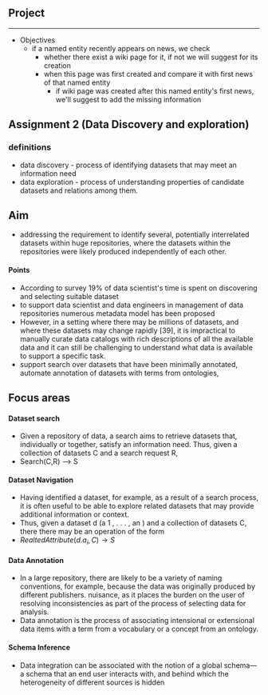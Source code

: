 ## Project
---
- Objectives
	- if a named entity recently appears on news, we check
		- whether there exist a wiki page for it, if not we will suggest for its creation
		- when this page was first created and compare it with first news of that named entity
			- if wiki page was created after this named entity's first news, we'll suggest to add the missing information



## Assignment 2 (Data Discovery and exploration)
### definitions
- data discovery - process of identifying datasets that may meet an information need
- data exploration - process of understanding properties of candidate datasets and relations among them.

## Aim
- addressing the requirement to identify several, potentially interrelated datasets within huge repositories, where the datasets within the repositories were likely produced independently of each other.
#### Points 
- According to survey 19% of data scientist's time is spent on discovering and selecting suitable dataset
- to support data scientist and data engineers in management of data repositories numerous metadata model has been proposed
- However, in a setting where there may be millions of datasets, and where these datasets may change rapidly [39], it is impractical to manually curate data catalogs with rich descriptions of all the available data and it can still be challenging to understand what data is available to support a specific task.
- support search over datasets that have been minimally annotated, automate annotation of datasets with terms from ontologies,

## Focus areas
#### Dataset search
- Given a repository of data, a search aims to retrieve datasets that, individually or together, satisfy an information need. Thus, given a collection of datasets C and a search request R,
- Search(C,R) -->  S
#### Dataset Navigation
- Having identified a dataset, for example, as a result of a search process, it is often useful to be able to explore related datasets that may provide additional information or context.
- Thus, given a dataset d (a 1 , . . . , an ) and a collection of datasets C, there there may be an operation of the form
- $RealtedAttribute(d.a_i,C)\rightarrow S$

#### Data Annotation
- In a large repository, there are likely to be a variety of naming conventions, for example, because the data was originally produced by different publishers. nuisance, as it places the burden on the user of resolving inconsistencies as part of the process of selecting data for analysis.
- Data annotation is the process of associating intensional or extensional data items with a term from a vocabulary or a concept from an ontology.

#### Schema Inference
- Data integration can be associated with the notion of a global schema—a schema that an end user interacts with, and behind which the heterogeneity of different sources is hidden